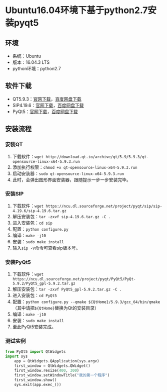 # Ubuntu16.04环境下基于python2.7安装pyqt5

## 环境

- 系统：Ubuntu
- 版本：16.04.3 LTS
- python环境：python2.7

## 软件下载

- QT5.9.3：[官网下载](http://download.qt.io/archive/qt/5.9/5.9.3/qt-opensource-linux-x64-5.9.3.run)，[百度网盘下载](https://pan.baidu.com/s/1pMcySpd)
- SIP4.19.6：[官网下载](https://ncu.dl.sourceforge.net/project/pyqt/sip/sip-4.19.6/sip-4.19.6.tar.gz)，[百度网盘下载](https://pan.baidu.com/s/1nxiiQhV)
- PyQt5：[官网下载](https://ncu.dl.sourceforge.net/project/pyqt/PyQt5/PyQt-5.9.2/PyQt5_gpl-5.9.2.tar.gz)，[百度网盘下载](https://pan.baidu.com/s/1eSPPZjW)

## 安装流程

### 安装QT

1. 下载软件：`wget http://download.qt.io/archive/qt/5.9/5.9.3/qt-opensource-linux-x64-5.9.3.run`
2. 添加执行权限：`chmod +x qt-opensource-linux-x64-5.9.3.run`
3. 启动安装器：`sudo qt-opensource-linux-x64-5.9.3.run`
4. 此时，会弹出图形界面安装器，跟随提示一步一步安装完毕。

### 安装SIP

1. 下载软件：`wget https://ncu.dl.sourceforge.net/project/pyqt/sip/sip-4.19.6/sip-4.19.6.tar.gz`
2. 解压安装包：`tar -zxvf sip-4.19.6.tar.gz -C .`
3. 进入安装包：`cd sip`
4. 配置：`python configure.py`
5. 编译：`make -j10`
6. 安装：`sudo make install`
7. 输入`sip -V`命令可查看sip版本号。

### 安装PyQt5

1. 下载软件：`wget https://ncu.dl.sourceforge.net/project/pyqt/PyQt5/PyQt-5.9.2/PyQt5_gpl-5.9.2.tar.gz`
2. 解压安装包：`tar -zxvf PyQt5_gpl-5.9.2.tar.gz -C .`
3. 进入安装包：`cd PyQt5`
4. 配置：`python configure.py --qmake ${QtHome}/5.9.3/gcc_64/bin/qmake`（其中请把`${QtHome}`替换为Qt的安装目录）
5. 编译：`make -j10`
6. 安装：`sudo make install`
7. 至此PyQt5安装完成。

### 测试实例

```python
from PyQt5 import QtWidgets
import sys
    app = QtWidgets.QApplication(sys.argv)
    first_window = QtWidgets.QWidget()
    first_window.resize(400, 300)
    first_window.setWindowTitle("我的第一个程序")
    first_window.show()
    sys.exit(app.exec_())
```

